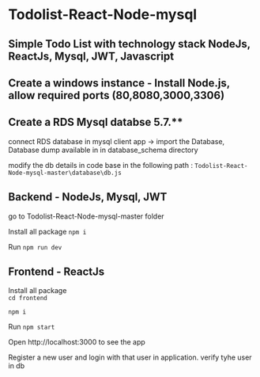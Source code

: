 # Todolist-React-Node-mysql

## Simple Todo List with technology stack NodeJs, ReactJs, Mysql, JWT, Javascript

## Create a windows instance - Install Node.js, allow required ports (80,8080,3000,3306)

## Create a RDS Mysql databse 5.7.** 

connect RDS database in mysql client app -> import the Database, Database dump available in in database_schema directory

modify the db details in code base in the following path : `Todolist-React-Node-mysql-master\database\db.js`


## Backend - NodeJs, Mysql, JWT

go to Todolist-React-Node-mysql-master folder 

Install all package  `npm i`   

Run `npm run dev`


## Frontend - ReactJs

Install all package   
`cd frontend`     

`npm i`

Run `npm start`

Open http://localhost:3000  to see the app

Register a new user and login with that user in application. verify tyhe user in db


